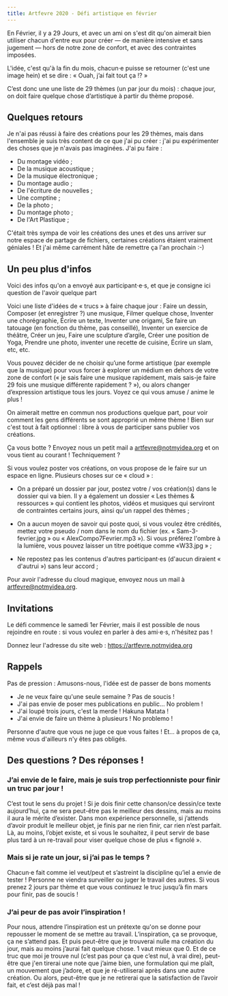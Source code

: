 ```yaml
---
title: Artfevre 2020 - Défi artistique en février
---
```


En Février, il y a 29 Jours, et avec un ami on s'est dit qu'on aimerait bien utiliser chacun d'entre eux pour créer — de manière intensive et sans jugement — hors de notre zone de confort, et avec des contraintes imposées.

L'idée, c'est qu'à la fin du mois, chacun⋅e puisse se retourner (c'est une image hein) et se dire : « Ouah, j’ai fait tout ça !? »

C’est donc une une liste de 29 thèmes (un par jour du mois) : chaque jour, on doit faire quelque chose d’artistique à partir du thème proposé.

## Quelques retours

Je n'ai pas réussi à faire des créations pour les 29 thèmes, mais dans l'ensemble je suis très content de ce que j'ai pu créer : j'ai pu expérimenter des choses que je n'avais pas imaginées. J'ai pu faire :

- Du montage vidéo ;
- De la musique acoustique ;
- De la musique électronique ;
- Du montage audio ;
- De l'écriture de nouvelles ;
- Une comptine ;
- De la photo ;
- Du montage photo ;
- De l'Art Plastique ;

C'était très sympa de voir les créations des unes et des uns arriver sur notre espace de partage de fichiers, certaines créations étaient vraiment géniales ! Et j'ai même carrément hâte de remettre ça l'an prochain :-)

## Un peu plus d'infos

Voici des infos qu'on a envoyé aux participant⋅e⋅s, et que je consigne ici question de l'avoir quelque part

Voici une liste d'idées de « trucs » à faire chaque jour : Faire un dessin, Composer (et enregistrer ?) une musique, Filmer quelque chose, Inventer une chorégraphie, Écrire un texte, Inventer une origami, Se faire un tatouage (en fonction du thème, pas conseillé), Inventer un exercice de théâtre, Créer un jeu, Faire une sculpture d’argile, Créer une position de Yoga, Prendre une photo, inventer une recette de cuisine, Écrire un slam, etc, etc.

Vous pouvez décider de ne choisir qu’une forme artistique (par exemple que la musique) pour vous forcer à explorer un médium en dehors de votre zone de confort (« je sais faire une musique rapidement, mais sais-je faire 29 fois une musique différente rapidement ? »), ou alors changer d’expression artistique tous les jours. Voyez ce qui vous amuse / anime le plus !

On aimerait mettre en commun nos productions quelque part, pour voir comment les gens différents se sont approprié un même thème ! Bien sur c'est tout à fait optionnel : libre à vous de participer sans publier vos créations.

Ça vous botte ? Envoyez nous un petit mail a artfevre@notmyidea.org et on vous tient au courant !
Techniquement ?

Si vous voulez poster vos créations, on vous propose de le faire sur un espace en ligne. Plusieurs choses sur ce « cloud » :

- On a préparé un dossier par jour, postez votre / vos création(s) dans le dossier qui va bien. Il y a également un dossier « Les thèmes & ressources » qui contient les photos, vidéos et musiques qui serviront de contraintes certains jours, ainsi qu'un rappel des thèmes ;

- On a aucun moyen de savoir qui poste quoi, si vous voulez être crédités, mettez votre pseudo / nom dans le nom du fichier (ex. « Sam-3-fevrier.jpg » ou « AlexCompo7Fevrier.mp3 »). Si vous préférez l'ombre à la lumière, vous pouvez laisser un titre poétique comme «W33.jpg » ;

- Ne repostez pas les contenus d'autres participant⋅es (d'aucun diraient « d'autrui ») sans leur accord ;

Pour avoir l'adresse du cloud magique, envoyez nous un mail à artfevre@notmyidea.org.

## Invitations

Le défi commence le samedi 1er Février, mais il est possible de nous rejoindre en route : si vous voulez en parler à des ami⋅e⋅s, n'hésitez pas !

Donnez leur l'adresse du site web : https://artfevre.notmyidea.org

## Rappels

Pas de pression : Amusons-nous, l'idée est de passer de bons moments

- Je ne veux faire qu'une seule semaine ? Pas de soucis !
- J'ai pas envie de poser mes publications en public… No problem !
- J'ai loupé trois jours, c'est la merde ! Hakuna Matata !
- J'ai envie de faire un thème à plusieurs ! No problemo !

Personne d'autre que vous ne juge ce que vous faites ! Et… à propos de ça, même vous d'ailleurs n'y êtes pas obligés.

## Des questions ? Des réponses !

### J’ai envie de le faire, mais je suis trop perfectionniste pour finir un truc par jour !

C’est tout le sens du projet ! Si je dois finir cette chanson/ce dessin/ce texte aujourd’hui, ça ne sera peut-être pas le meilleur des dessins, mais au moins il aura le mérite d’exister. Dans mon expérience personnelle, si j’attends d’avoir produit le meilleur objet, je finis par ne rien finir, car rien n’est parfait. Là, au moins, l’objet existe, et si vous le souhaitez, il peut servir de base plus tard à un re-travail pour viser quelque chose de plus « fignolé ».

### Mais si je rate un jour, si j’ai pas le temps ?

Chacun⋅e fait comme iel veut/peut et s’astreint la discipline qu’iel a envie de tester ! Personne ne viendra surveiller ou juger le travail des autres. Si vous prenez 2 jours par thème et que vous continuez le truc jusqu’à fin mars pour finir, pas de soucis !

### J’ai peur de pas avoir l’inspiration !

Pour nous, attendre l’inspiration est un prétexte qu'on se donne pour repousser le moment de se mettre au travail. L’inspiration, ça se provoque, ça ne s’attend pas. Et puis peut-être que je trouverai nulle ma création du jour, mais au moins j’aurai fait quelque chose. 1 vaut mieux que 0. Et de ce truc que moi je trouve nul (c’est pas pour ça que c’est nul, à vrai dire), peut-être que j'en tirerai une note que j’aime bien, une formulation qui me plaît, un mouvement que j’adore, et que je ré-utiliserai après dans une autre création. Ou alors, peut-être que je ne retirerai que la satisfaction de l’avoir fait, et c’est déjà pas mal !